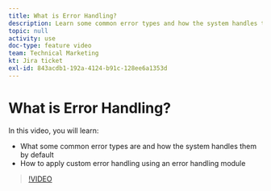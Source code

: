 ```yaml
---
title: What is Error Handling?
description: Learn some common error types and how the system handles them by default, then learn how to apply custom error handling in [!DNL Adobe Workfront Fusion].
topic: null
activity: use
doc-type: feature video
team: Technical Marketing
kt: Jira ticket
exl-id: 843acdb1-192a-4124-b91c-128ee6a1353d
---
```

# What is Error Handling?

In this video, you will learn:

* What some common error types are and how the system handles them by default
* How to apply custom error handling using an error handling module

>[!VIDEO](https://video.tv.adobe.com/v/335304/?quality=12)
